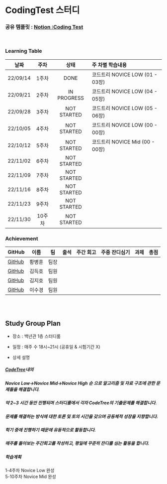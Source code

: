 # CodingTest 스터디


### 공유 템플릿 : [Notion :Coding Test](https://www.notion.so/CodingTest-Study-b2273afae53c4f2e93bf9dc8b398231c)

<br>

### Learning Table

|날짜|주차|상태|주 차별 학습내용|
|----|:----:|:----:|:----|
|22/09/14|1주차|DONE  |코드트리 NOVICE LOW (01 - 03장)|
|22/09/21|2주차|IN PROGRESS  |코드트리 NOVICE LOW (04 - 05장)|
|22/09/28|3주차|NOT STARTED  |코드트리 NOVICE LOW (05 - 06장)|
|22/10/05|4주차|NOT STARTED  |코드트리 NOVICE LOW (00 - 00장)|
|22/10/12|5주차|NOT STARTED  |코드트리 NOVICE Mid (00 - 00장)|
|22/11/02|6주차|NOT STARTED  ||
|22/11/09|7주차|NOT STARTED  ||
|22/11/16|8주차|NOT STARTED  ||
|22/11/23|9주차|NOT STARTED  ||
|22/11/30|10주차|NOT STARTED ||


### Achievement



|GitHub|이름|팀|출석| 주간 회고| 주중 잔디심기 | 과제 | 총점 |
|---|-----|----------------------|:----:|:----:|:----:|:----:|:----:|
| [GitHub](https://github.com/HwangBBang)| 황병훈 | 팀장 | | | | |    
| [GitHub](https://github.com/subsub97)| 김득호 | 팀원 | | | | | 
| [GitHub](https://github.com/Jiho001) | 김지호 | 팀원 | | | | | 
| [GitHub](https://github.com/sugyeong-lee) | 이수경 | 팀원 | | | | | 

<br><br>

## Study Group Plan

+ 장소 : 백년관  1층 스터디룸   
+ 일정 : 매주 수 18시~21시 (공휴일 & 시험기간 X) 

+ 상세 설명 
##### [CodeTree](https://www.codetree.ai/curriculums/5)내의 
##### Novice Low->Novice Mid->Novice High 순 으로 알고리즘 및 자료 구조에 관한 문제들을 해결합니다. 
##### 약 2~3 시간 동안 진행되며 스터디룸에서 각자  CodeTree의 기출문제를 해결합니다. 
##### 문제를 해결하는 방식에 대한 토론 및 토의 시간을 갖으며 공동체적 성장을 지향합니다. 
##### 학기 중에 진행하기 때문에 유동적으로 활동합니다.
##### 매주를 돌아보는 주간회고를 작성하고, 평일에 꾸준히 잔디를 심는 활동을 합니다.
##### 학습계획
  1-4주차 Novice Low 완성  
  5-10주차 Novice Mid 완성  

